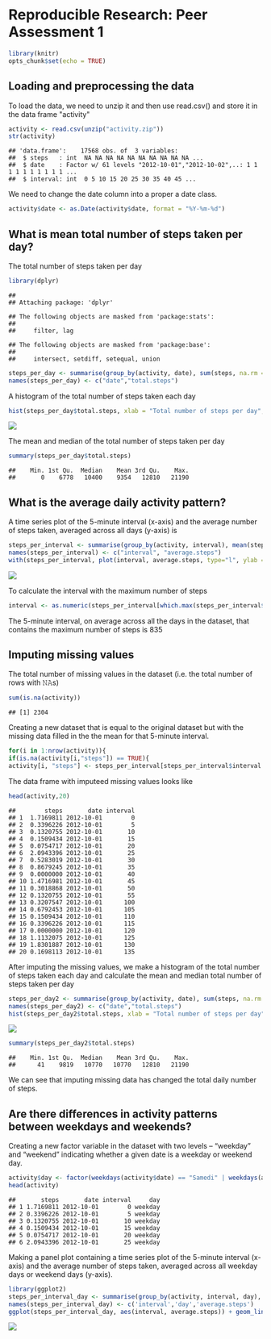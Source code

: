 # Reproducible Research: Peer Assessment 1


```r
library(knitr)
opts_chunk$set(echo = TRUE)
```

## Loading and preprocessing the data

To load the data, we need to unzip it and then use read.csv() and store it in the data frame "activity"


```r
activity <- read.csv(unzip("activity.zip"))
str(activity)
```

```
## 'data.frame':	17568 obs. of  3 variables:
##  $ steps   : int  NA NA NA NA NA NA NA NA NA NA ...
##  $ date    : Factor w/ 61 levels "2012-10-01","2012-10-02",..: 1 1 1 1 1 1 1 1 1 1 ...
##  $ interval: int  0 5 10 15 20 25 30 35 40 45 ...
```

We need to change the date column into a proper a date class.


```r
activity$date <- as.Date(activity$date, format = "%Y-%m-%d")
```


## What is mean total number of steps taken per day?

The total number of steps taken per day


```r
library(dplyr)
```

```
## 
## Attaching package: 'dplyr'
```

```
## The following objects are masked from 'package:stats':
## 
##     filter, lag
```

```
## The following objects are masked from 'package:base':
## 
##     intersect, setdiff, setequal, union
```

```r
steps_per_day <- summarise(group_by(activity, date), sum(steps, na.rm = TRUE))
names(steps_per_day) <- c("date","total.steps")
```

A histogram of the total number of steps taken each day


```r
hist(steps_per_day$total.steps, xlab = "Total number of steps per day", main  = "Histogram of the total number of steps per day")
```

![](PA1_template_files/figure-html/unnamed-chunk-4-1.png)<!-- -->

The mean and median of the total number of steps taken per day


```r
summary(steps_per_day$total.steps)
```

```
##    Min. 1st Qu.  Median    Mean 3rd Qu.    Max. 
##       0    6778   10400    9354   12810   21190
```

## What is the average daily activity pattern?

A time series plot of the 5-minute interval (x-axis) and the average number of steps taken, averaged across all days (y-axis) is


```r
steps_per_interval <- summarise(group_by(activity, interval), mean(steps, na.rm = TRUE))
names(steps_per_interval) <- c("interval", "average.steps")
with(steps_per_interval, plot(interval, average.steps, type="l", ylab = "Average number of steps", main = "The number of steps averaged across all days"))
```

![](PA1_template_files/figure-html/unnamed-chunk-6-1.png)<!-- -->

To calculate the interval with the maximum number of steps


```r
interval <- as.numeric(steps_per_interval[which.max(steps_per_interval$average.steps),"interval"])
```

The 5-minute interval, on average across all the days in the dataset, that contains the maximum number of steps is 835

## Imputing missing values

The total number of missing values in the dataset (i.e. the total number of rows with 𝙽𝙰s)


```r
sum(is.na(activity))
```

```
## [1] 2304
```

Creating a new dataset that is equal to the original dataset but with the missing data filled in the the mean for that 5-minute interval.


```r
for(i in 1:nrow(activity)){
if(is.na(activity[i,"steps"]) == TRUE){
activity[i, "steps"] <- steps_per_interval[steps_per_interval$interval == activity[i,"interval"],"average.steps"] }}
```

The data frame with imputeed missing values looks like 


```r
head(activity,20)
```

```
##        steps       date interval
## 1  1.7169811 2012-10-01        0
## 2  0.3396226 2012-10-01        5
## 3  0.1320755 2012-10-01       10
## 4  0.1509434 2012-10-01       15
## 5  0.0754717 2012-10-01       20
## 6  2.0943396 2012-10-01       25
## 7  0.5283019 2012-10-01       30
## 8  0.8679245 2012-10-01       35
## 9  0.0000000 2012-10-01       40
## 10 1.4716981 2012-10-01       45
## 11 0.3018868 2012-10-01       50
## 12 0.1320755 2012-10-01       55
## 13 0.3207547 2012-10-01      100
## 14 0.6792453 2012-10-01      105
## 15 0.1509434 2012-10-01      110
## 16 0.3396226 2012-10-01      115
## 17 0.0000000 2012-10-01      120
## 18 1.1132075 2012-10-01      125
## 19 1.8301887 2012-10-01      130
## 20 0.1698113 2012-10-01      135
```


After imputing the missing values, we make a histogram of the total number of steps taken each day and calculate the mean and median total number of steps taken per day


```r
steps_per_day2 <- summarise(group_by(activity, date), sum(steps, na.rm = TRUE))
names(steps_per_day2) <- c("date","total.steps")
hist(steps_per_day2$total.steps, xlab = "Total number of steps per day", main  = "Histogram of the total number of steps per day")
```

![](PA1_template_files/figure-html/unnamed-chunk-11-1.png)<!-- -->

```r
summary(steps_per_day2$total.steps)
```

```
##    Min. 1st Qu.  Median    Mean 3rd Qu.    Max. 
##      41    9819   10770   10770   12810   21190
```

We can see that imputing missing data has changed the total daily number of steps. 

## Are there differences in activity patterns between weekdays and weekends?

Creating a new factor variable in the dataset with two levels – “weekday” and “weekend” indicating whether a given date is a weekday or weekend day.


```r
activity$day <- factor(weekdays(activity$date) == "Samedi" | weekdays(activity$date) == "Dimanche", labels=c("weekday","weekend"))
head(activity)
```

```
##       steps       date interval     day
## 1 1.7169811 2012-10-01        0 weekday
## 2 0.3396226 2012-10-01        5 weekday
## 3 0.1320755 2012-10-01       10 weekday
## 4 0.1509434 2012-10-01       15 weekday
## 5 0.0754717 2012-10-01       20 weekday
## 6 2.0943396 2012-10-01       25 weekday
```

Making a panel plot containing a time series plot of the 5-minute interval (x-axis) and the average number of steps taken, averaged across all weekday days or weekend days (y-axis). 


```r
library(ggplot2)
steps_per_interval_day <- summarise(group_by(activity, interval, day), mean(steps))
names(steps_per_interval_day) <- c('interval','day','average.steps')
ggplot(steps_per_interval_day, aes(interval, average.steps)) + geom_line() + facet_grid(day ~ .) + labs(y = "Average number of steps")
```

![](PA1_template_files/figure-html/unnamed-chunk-13-1.png)<!-- -->
